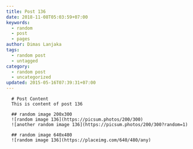 ```yaml
---
title: Post 136
date: 2018-11-08T05:03:59+07:00
keywords:
  - random
  - post
  - pages
author: Dimas Lanjaka
tags:
  - random post
  - untagged
category:
  - random post
  - uncategorized
updated: 2015-05-16T07:39:31+07:00
---
```


      # Post Content
      This is content of post 136

      ## random image 200x300
      ![random image 136](https://picsum.photos/200/300)
      ![another random image 136](https://picsum.photos/200/300?random=1)

      ## random image 640x480
      ![random image 136](https://placeimg.com/640/480/any)
      